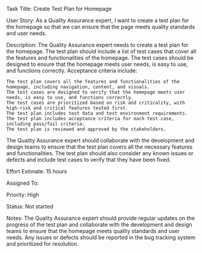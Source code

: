 Task Title: Create Test Plan for Homepage

User Story: As a Quality Assurance expert, I want to create a test plan for the homepage so that we can ensure that the page meets quality standards and user needs.

Description: The Quality Assurance expert needs to create a test plan for the homepage. The test plan should include a list of test cases that cover all the features and functionalities of the homepage. The test cases should be designed to ensure that the homepage meets user needs, is easy to use, and functions correctly. Acceptance criteria include:

    The test plan covers all the features and functionalities of the homepage, including navigation, content, and visuals.
    The test cases are designed to verify that the homepage meets user needs, is easy to use, and functions correctly.
    The test cases are prioritized based on risk and criticality, with high-risk and critical features tested first.
    The test plan includes test data and test environment requirements.
    The test plan includes acceptance criteria for each test case, including pass/fail criteria.
    The test plan is reviewed and approved by the stakeholders.

The Quality Assurance expert should collaborate with the development and design teams to ensure that the test plan covers all the necessary features and functionalities. The test plan should also consider any known issues or defects and include test cases to verify that they have been fixed.

Effort Estimate: 15 hours

Assigned To: 

Priority: High

Status: Not started

Notes: The Quality Assurance expert should provide regular updates on the progress of the test plan and collaborate with the development and design teams to ensure that the homepage meets quality standards and user needs. Any issues or defects should be reported in the bug tracking system and prioritized for resolution.